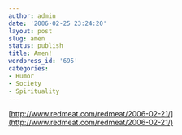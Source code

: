 ```yaml
---
author: admin
date: '2006-02-25 23:24:20'
layout: post
slug: amen
status: publish
title: Amen!
wordpress_id: '695'
categories:
- Humor
- Society
- Spirituality
---
```


[http://www.redmeat.com/redmeat/2006-02-21/](http://www.redmeat.com/redmeat/2006-02-21/)
